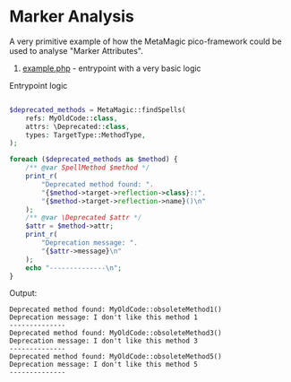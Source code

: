 # Marker Analysis


A very primitive example of how
the MetaMagic pico-framework could be used to
analyse "Marker Attributes".

1. [example.php](example.php) - entrypoint with a very basic logic

Entrypoint logic
```php

$deprecated_methods = MetaMagic::findSpells(
	refs: MyOldCode::class,
	attrs: \Deprecated::class,
	types: TargetType::MethodType,
);

foreach ($deprecated_methods as $method) {
	/** @var SpellMethod $method */
	print_r(
		"Deprecated method found: ".
		"{$method->target->reflection->class}::".
		"{$method->target->reflection->name}()\n"
	);
	/** @var \Deprecated $attr */
	$attr = $method->attr;
	print_r(
		"Deprecation message: ".
		"{$attr->message}\n"
	);
	echo "--------------\n";
}

```

Output:
```text
Deprecated method found: MyOldCode::obsoleteMethod1()
Deprecation message: I don't like this method 1
--------------
Deprecated method found: MyOldCode::obsoleteMethod3()
Deprecation message: I don't like this method 3
--------------
Deprecated method found: MyOldCode::obsoleteMethod5()
Deprecation message: I don't like this method 5
--------------
```